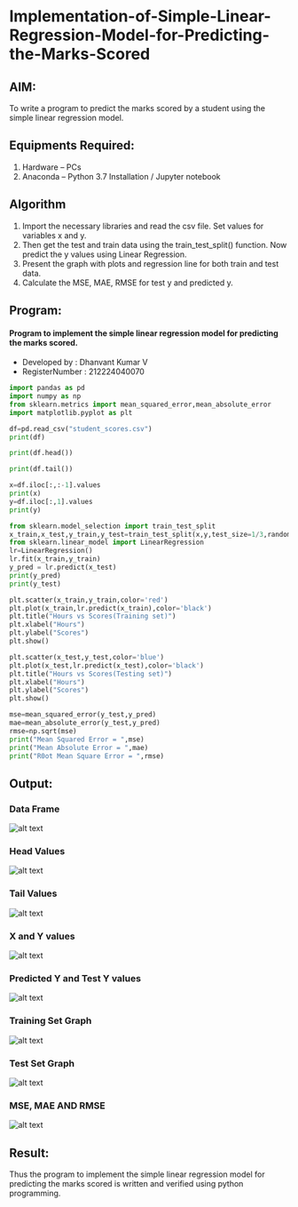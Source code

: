 # Implementation-of-Simple-Linear-Regression-Model-for-Predicting-the-Marks-Scored

## AIM:
To write a program to predict the marks scored by a student using the simple linear regression model.

## Equipments Required:
1. Hardware – PCs
2. Anaconda – Python 3.7 Installation / Jupyter notebook

## Algorithm
1. Import the necessary libraries and read the csv file. Set values for variables x and y.
2. Then get the test and train data using the train_test_split() function. Now predict the y values using Linear Regression.
3. Present the graph with plots and regression line for both train and test data.
4. Calculate the MSE, MAE, RMSE for test y and predicted y.

## Program:

#### Program to implement the simple linear regression model for predicting the marks scored.
* Developed by : Dhanvant Kumar V
* RegisterNumber :  212224040070

```python
import pandas as pd
import numpy as np
from sklearn.metrics import mean_squared_error,mean_absolute_error
import matplotlib.pyplot as plt

```
```python
df=pd.read_csv("student_scores.csv")
print(df)
```
```python
print(df.head())
```
```python
print(df.tail())
```
```python
x=df.iloc[:,:-1].values
print(x)
y=df.iloc[:,1].values
print(y)
```
```python
from sklearn.model_selection import train_test_split
x_train,x_test,y_train,y_test=train_test_split(x,y,test_size=1/3,random_state=0)
from sklearn.linear_model import LinearRegression
lr=LinearRegression()
lr.fit(x_train,y_train)
y_pred = lr.predict(x_test)
print(y_pred)
print(y_test)
```
```python
plt.scatter(x_train,y_train,color='red')
plt.plot(x_train,lr.predict(x_train),color='black')
plt.title("Hours vs Scores(Training set)")
plt.xlabel("Hours")
plt.ylabel("Scores")
plt.show()
```
```python
plt.scatter(x_test,y_test,color='blue')
plt.plot(x_test,lr.predict(x_test),color='black')
plt.title("Hours vs Scores(Testing set)")
plt.xlabel("Hours")
plt.ylabel("Scores")
plt.show()
```
```python
mse=mean_squared_error(y_test,y_pred)
mae=mean_absolute_error(y_test,y_pred)
rmse=np.sqrt(mse)
print("Mean Squared Error = ",mse)
print("Mean Absolute Error = ",mae)
print("R0ot Mean Square Error = ",rmse)
```

## Output:
### Data Frame 
![alt text](image.png)
### Head Values
![alt text](image-2.png)
### Tail Values
![alt text](image-1.png)
### X and Y values
![alt text](image-8.png)
### Predicted Y and Test Y values
![alt text](image-4.png)
### Training Set Graph
![alt text](image-5.png)
### Test Set Graph
![alt text](image-6.png)
### MSE, MAE AND RMSE
![alt text](image-9.png)

## Result:
Thus the program to implement the simple linear regression model for predicting the marks scored is written and verified using python programming.
